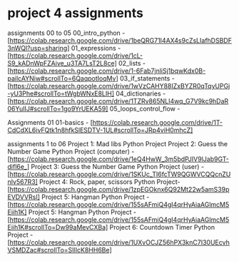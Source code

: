 

# project 4 assignments


assignments 00 to 05
00_intro_python - [https://colab.research.google.com/drive/1beQRG71I4AX4s9cZsLIafhDSBDF3nWQl?usp=sharing]
01_expressions - [https://colab.research.google.com/drive/1cL-S9_kADnWpFZAive_u3TA7LsT2L8ce] 
02_lists -  [https://colab.research.google.com/drive/1-6Fab7jnliSj1bqwKdx0B-pailcAYNiw#scrollTo=6QaqpotIoqMv]
03_if_statements - [https://colab.research.google.com/drive/1wVzCAHY88IZxBYZR0qTqyUPGj-yU3Phe#scrollTo=tWgbWNxE8LIH]
04_dictionaries - [https://colab.research.google.com/drive/1TZRv865NLI4wq_G7V9kc9hDaR06YuIIJ#scrollTo=1go9YrUEKA59]
05_loops_control_flow -


Assignments 01
01-basics - [https://colab.research.google.com/drive/1T-CdCdXL6ivFQtk1n8hfkSlESDTV-1UL#scrollTo=JRp4viH0mhcZ]


assignments 1 to 06
Project 1: Mad libs Python Project 
Project 2: Guess the Number Game Python Project (computer) - [https://colab.research.google.com/drive/1eQ4HwW_3m5bdPJIV9lJab9GT-difl6e_]
Project 3: Guess the Number Game Python Project (user) - [https://colab.research.google.com/drive/1SKUc_TI6fcTW9QGWVCQQcnZUnIv567R3]
Project 4: Rock, paper, scissors Python Project- [https://colab.research.google.com/drive/1zpEGOknx6Q92Mt22w5amS39pEVDVVRsI]
Project 5: Hangman Python Project - [https://colab.research.google.com/drive/155sAFmiQ4gI4qrHyAiaAGlmcM5Eiih1K]
Project 5: Hangman Python Project - [https://colab.research.google.com/drive/155sAFmiQ4gI4qrHyAiaAGlmcM5Eiih1K#scrollTo=Dw99aMevCXBa]
Project 6: Countdown Timer Python Project - [https://colab.research.google.com/drive/1UXvOCJZ56hPX3knC7I30UEcvhVSMDZac#scrollTo=SIlIcK8HH6Be]

